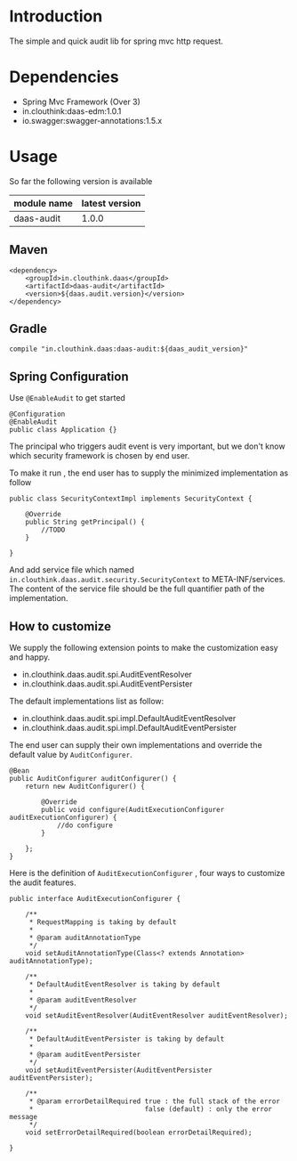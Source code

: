 # Introduction

The simple and quick audit lib for spring mvc http request.

# Dependencies

* Spring Mvc Framework (Over 3)
* in.clouthink:daas-edm:1.0.1 
* io.swagger:swagger-annotations:1.5.x 

# Usage

So far the following version is available 

module name | latest version
------|------
daas-audit |1.0.0

## Maven

    <dependency>
        <groupId>in.clouthink.daas</groupId>
        <artifactId>daas-audit</artifactId>
        <version>${daas.audit.version}</version>
    </dependency>

## Gradle

    compile "in.clouthink.daas:daas-audit:${daas_audit_version}"


## Spring Configuration

Use `@EnableAudit` to get started 

    @Configuration
    @EnableAudit
    public class Application {}


The principal who triggers audit event is very important, but we don't know which security framework is chosen by end user. 

To make it run , the end user has to supply the minimized implementation as follow

    public class SecurityContextImpl implements SecurityContext {
    
        @Override
        public String getPrincipal() {
            //TODO
        }
    
    }

And add service file which named `in.clouthink.daas.audit.security.SecurityContext` to META-INF/services.
The content of the service file should be the full quantifier path of the implementation.


## How to customize

We supply the following extension points to make the customization easy and happy.

* in.clouthink.daas.audit.spi.AuditEventResolver
* in.clouthink.daas.audit.spi.AuditEventPersister

The default implementations list as follow:

* in.clouthink.daas.audit.spi.impl.DefaultAuditEventResolver
* in.clouthink.daas.audit.spi.impl.DefaultAuditEventPersister

The end user can supply their own implementations and override the default value by `AuditConfigurer`.

    @Bean
	public AuditConfigurer auditConfigurer() {
		return new AuditConfigurer() {

			@Override
			public void configure(AuditExecutionConfigurer auditExecutionConfigurer) {
			    //do configure
			}

		};
	}

Here is the definition of `AuditExecutionConfigurer` , four ways to customize the audit features.

    public interface AuditExecutionConfigurer {
    
        /**
         * RequestMapping is taking by default
         *
         * @param auditAnnotationType
         */
        void setAuditAnnotationType(Class<? extends Annotation> auditAnnotationType);
    
        /**
         * DefaultAuditEventResolver is taking by default
         *
         * @param auditEventResolver
         */
        void setAuditEventResolver(AuditEventResolver auditEventResolver);
    
        /**
         * DefaultAuditEventPersister is taking by default
         *
         * @param auditEventPersister
         */
        void setAuditEventPersister(AuditEventPersister auditEventPersister);
    
        /**
         * @param errorDetailRequired true : the full stack of the error
         *                            false (default) : only the error message
         */
        void setErrorDetailRequired(boolean errorDetailRequired);
    
    }


